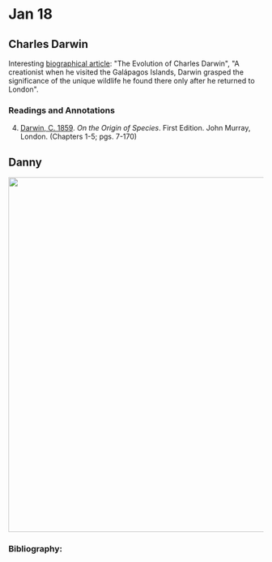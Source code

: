 # Jan 18

## Charles Darwin

Interesting [biographical article](https://www.smithsonianmag.com/science-nature/the-evolution-of-charles-darwin-110234034/): "The Evolution of Charles Darwin", "A creationist when he visited the Galápagos Islands, Darwin grasped the significance of the unique wildlife he found there only after he returned to London". 

### Readings and Annotations

4. [Darwin, C. 1859](https://www.biodiversitylibrary.org/item/135954#page/10/mode/2up). *On the Origin of Species*. First Edition. John Murray, London. (Chapters 1-5; pgs. 7-170)  

## Danny

<img width="700" src="./darwin1859_conceptmap_danny.png" >



### Bibliography:

